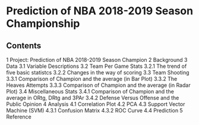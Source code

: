 # Prediction of NBA 2018-2019 Season Championship
## Contents
 1 Project: Prediction of NBA 2018-2019 Season Champion
 2 Background
 3 Data
 3.1 Variable Descriptions
 3.2 Team Per Game Stats
 3.2.1 The trend of five basic statistcs
 3.2.2 Changes in the way of scoring
 3.3 Team Shooting
 3.3.1 Comparison of Champion and the average (in Bar Plot)
 3.3.2 The Heaves Attempts
 3.3.3 Comparison of Champion and the average (in Radar Plot)
 3.4 Miscellaneous Stats
 3.4.1 Comparison of Champion and the average in ORtg, DRtg and 3PAr 3.4.2 Defense Versus Offense and the Public Opinion
 4 Analysis
 4.1 Correlation Plot
 4.2 PCA
 4.3 Support Vector Machine (SVM)
 4.3.1 Confusion Matrix
 4.3.2 ROC Curve
 4.4 Prediction
 5 Reference 